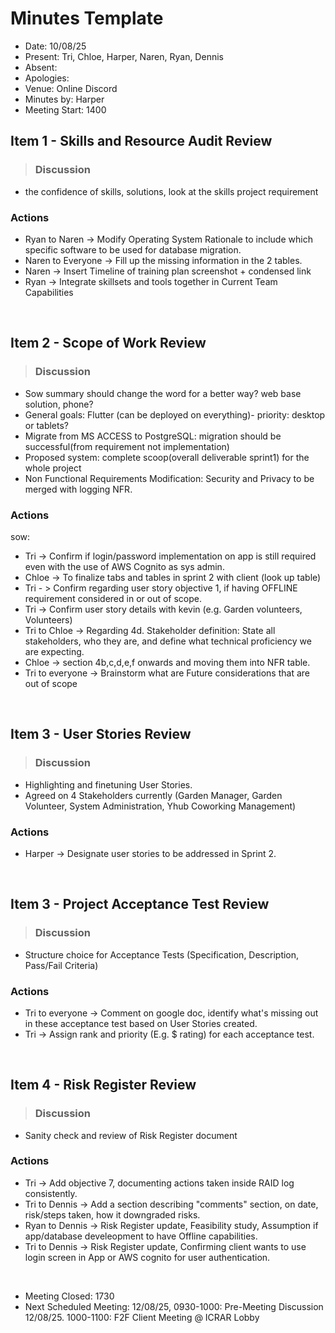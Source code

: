 # Minutes Template
- Date: 10/08/25
- Present: Tri, Chloe, Harper, Naren, Ryan, Dennis
- Absent:
- Apologies:
- Venue: Online Discord
- Minutes by: Harper
- Meeting Start: 1400

## Item 1 - Skills and Resource Audit Review
> ### Discussion
 - the confidence of skills, solutions, look at the skills project requirement 
 ### Actions
 - Ryan to Naren -> Modify Operating System Rationale to include which specific software to be used for database migration. 
 - Naren to Everyone -> Fill up the missing information in the 2 tables.
 - Naren -> Insert Timeline of training plan screenshot + condensed link 
 - Ryan -> Integrate skillsets and tools together in Current Team Capabilities 
<br>

## Item 2 - Scope of Work Review
> ### Discussion
 - Sow summary should change the word for a better way? web base solution, phone?
 - General goals: Flutter (can be deployed on everything)- priority: desktop or tablets?
 - Migrate from MS ACCESS to PostgreSQL:  migration should be successful(from requirement not implementation)
 - Proposed system: complete scoop(overall deliverable sprint1) for the whole project
 - Non Functional Requirements Modification: Security and Privacy to be merged with logging NFR. 

 ### Actions
 sow:
 - Tri -> Confirm if login/password implementation on app is still required even with the use of AWS Cognito as sys admin.
 - Chloe -> To finalize tabs and tables in sprint 2 with client (look up table)
 - Tri - > Confirm regarding user story objective 1, if having OFFLINE requirement considered in or out of scope. 
 - Tri -> Confirm user story details with kevin (e.g. Garden volunteers, Volunteers)
 - Tri to Chloe -> Regarding 4d. Stakeholder definition: State all stakeholders, who they are, and define what technical proficiency we are expecting. 
 - Chloe -> section 4b,c,d,e,f onwards and moving them into NFR table. 
 - Tri to everyone -> Brainstorm what are Future considerations that are out of scope
<br>

## Item 3 - User Stories Review
> ### Discussion
 - Highlighting and finetuning User Stories. 
 - Agreed on 4 Stakeholders currently (Garden Manager, Garden Volunteer, System Administration, Yhub Coworking Management)

 ### Actions
 - Harper -> Designate user stories to be addressed in Sprint 2.
<br>

## Item 3 - Project Acceptance Test Review
> ### Discussion
 - Structure choice for Acceptance Tests (Specification, Description, Pass/Fail Criteria) 

 ### Actions
 - Tri to everyone -> Comment on google doc, identify what's missing out in these acceptance test based on User Stories created.
 - Tri -> Assign rank and priority (E.g. $ rating) for each acceptance test.
<br>

## Item 4 - Risk Register Review
> ### Discussion
 - Sanity check and review of Risk Register document

 ### Actions
 - Tri -> Add objective 7, documenting actions taken inside RAID log consistently.
 - Tri to Dennis -> Add a section describing "comments" section, on date, risk/steps taken, how it downgraded risks. 
 - Ryan to Dennis -> Risk Register update, Feasibility study, Assumption if app/database develeopment to have Offline capabilities. 
 - Tri to Dennis -> Risk Register update, Confirming client wants to use login screen in App or AWS cognito for user authentication.    
<br>

- Meeting Closed: 1730
- Next Scheduled Meeting:
 12/08/25, 0930-1000: Pre-Meeting Discussion 
 12/08/25. 1000-1100: F2F Client Meeting @ ICRAR Lobby 
